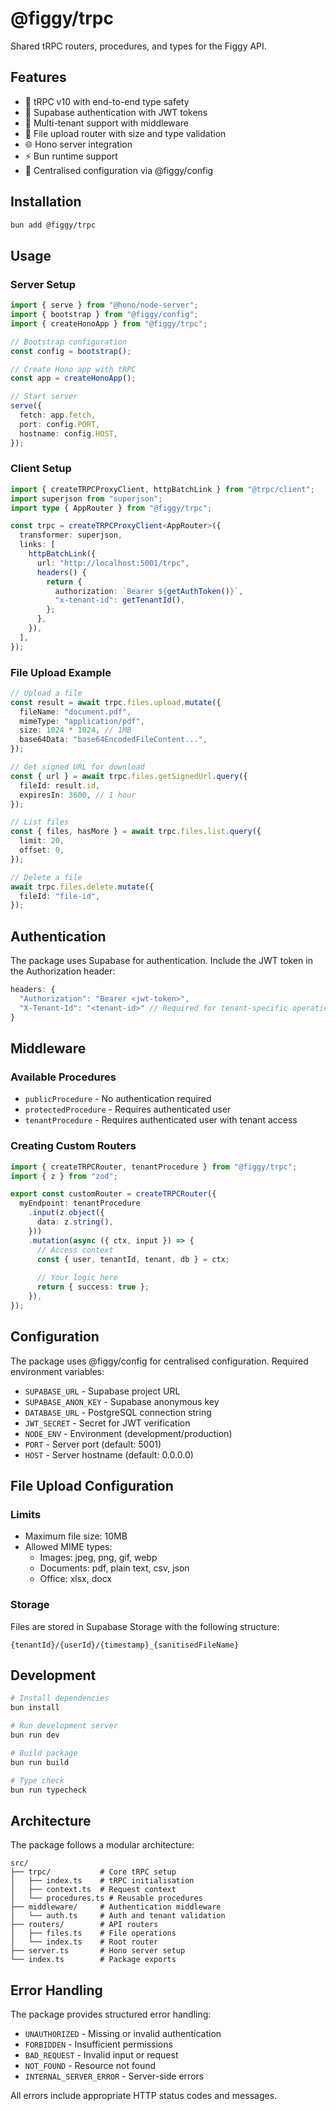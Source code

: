 # @figgy/trpc

Shared tRPC routers, procedures, and types for the Figgy API.

## Features

- 🚀 tRPC v10 with end-to-end type safety
- 🔐 Supabase authentication with JWT tokens
- 🏢 Multi-tenant support with middleware
- 📁 File upload router with size and type validation
- 🌐 Hono server integration
- ⚡ Bun runtime support
- 🔧 Centralised configuration via @figgy/config

## Installation

```bash
bun add @figgy/trpc
```

## Usage

### Server Setup

```typescript
import { serve } from "@hono/node-server";
import { bootstrap } from "@figgy/config";
import { createHonoApp } from "@figgy/trpc";

// Bootstrap configuration
const config = bootstrap();

// Create Hono app with tRPC
const app = createHonoApp();

// Start server
serve({
  fetch: app.fetch,
  port: config.PORT,
  hostname: config.HOST,
});
```

### Client Setup

```typescript
import { createTRPCProxyClient, httpBatchLink } from "@trpc/client";
import superjson from "superjson";
import type { AppRouter } from "@figgy/trpc";

const trpc = createTRPCProxyClient<AppRouter>({
  transformer: superjson,
  links: [
    httpBatchLink({
      url: "http://localhost:5001/trpc",
      headers() {
        return {
          authorization: `Bearer ${getAuthToken()}`,
          "x-tenant-id": getTenantId(),
        };
      },
    }),
  ],
});
```

### File Upload Example

```typescript
// Upload a file
const result = await trpc.files.upload.mutate({
  fileName: "document.pdf",
  mimeType: "application/pdf",
  size: 1024 * 1024, // 1MB
  base64Data: "base64EncodedFileContent...",
});

// Get signed URL for download
const { url } = await trpc.files.getSignedUrl.query({
  fileId: result.id,
  expiresIn: 3600, // 1 hour
});

// List files
const { files, hasMore } = await trpc.files.list.query({
  limit: 20,
  offset: 0,
});

// Delete a file
await trpc.files.delete.mutate({
  fileId: "file-id",
});
```

## Authentication

The package uses Supabase for authentication. Include the JWT token in the Authorization header:

```typescript
headers: {
  "Authorization": "Bearer <jwt-token>",
  "X-Tenant-Id": "<tenant-id>" // Required for tenant-specific operations
}
```

## Middleware

### Available Procedures

- `publicProcedure` - No authentication required
- `protectedProcedure` - Requires authenticated user
- `tenantProcedure` - Requires authenticated user with tenant access

### Creating Custom Routers

```typescript
import { createTRPCRouter, tenantProcedure } from "@figgy/trpc";
import { z } from "zod";

export const customRouter = createTRPCRouter({
  myEndpoint: tenantProcedure
    .input(z.object({
      data: z.string(),
    }))
    .mutation(async ({ ctx, input }) => {
      // Access context
      const { user, tenantId, tenant, db } = ctx;
      
      // Your logic here
      return { success: true };
    }),
});
```

## Configuration

The package uses @figgy/config for centralised configuration. Required environment variables:

- `SUPABASE_URL` - Supabase project URL
- `SUPABASE_ANON_KEY` - Supabase anonymous key
- `DATABASE_URL` - PostgreSQL connection string
- `JWT_SECRET` - Secret for JWT verification
- `NODE_ENV` - Environment (development/production)
- `PORT` - Server port (default: 5001)
- `HOST` - Server hostname (default: 0.0.0.0)

## File Upload Configuration

### Limits
- Maximum file size: 10MB
- Allowed MIME types:
  - Images: jpeg, png, gif, webp
  - Documents: pdf, plain text, csv, json
  - Office: xlsx, docx

### Storage
Files are stored in Supabase Storage with the following structure:
```
{tenantId}/{userId}/{timestamp}_{sanitisedFileName}
```

## Development

```bash
# Install dependencies
bun install

# Run development server
bun run dev

# Build package
bun run build

# Type check
bun run typecheck
```

## Architecture

The package follows a modular architecture:

```
src/
├── trpc/           # Core tRPC setup
│   ├── index.ts    # tRPC initialisation
│   ├── context.ts  # Request context
│   └── procedures.ts # Reusable procedures
├── middleware/     # Authentication middleware
│   └── auth.ts     # Auth and tenant validation
├── routers/        # API routers
│   ├── files.ts    # File operations
│   └── index.ts    # Root router
├── server.ts       # Hono server setup
└── index.ts        # Package exports
```

## Error Handling

The package provides structured error handling:

- `UNAUTHORIZED` - Missing or invalid authentication
- `FORBIDDEN` - Insufficient permissions
- `BAD_REQUEST` - Invalid input or request
- `NOT_FOUND` - Resource not found
- `INTERNAL_SERVER_ERROR` - Server-side errors

All errors include appropriate HTTP status codes and messages.